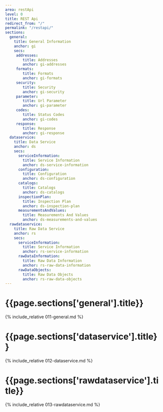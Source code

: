 ```yaml
---
area: restApi
level: 0
title: REST Api
redirect_from: "/"
permalink: "/restapi/"
sections:
  general:
    title: General Information
    anchor: gi
    secs:
     addresses:
        title: Addresses
        anchor: gi-addresses
     formats:
        title: Formats
        anchor: gi-formats
     security:
        title: Security
        anchor: gi-security
     parameter:
        title: Url Parameter
        anchor: gi-parameter
     codes:
        title: Status Codes
        anchor: gi-codes
     response:
        title: Response
        anchor: gi-response
  dataservice:
    title: Data Service
    anchor: ds
    secs:
      serviceInformation:
        title: Service Information
        anchor: ds-service-information
      configuration:
        title: Configuration
        anchor: ds-configuration
      catalogs:
        title: Catalogs
        anchor: ds-catalogs
      inspectionPlan:
        title: Inspection Plan
        anchor: ds-inspection-plan
      measurementsAndValues:
        title: Measurements And Values
        anchor: ds-measurements-and-values
  rawdataservice:
    title: Raw Data Service
    anchor: rs
    secs:
      serviceInformation:
        title: Service Information
        anchor: rs-service-information
      rawDataInformation:
        title: Raw Data Information
        anchor: rs-raw-data-information
      rawDataObjects:
        title: Raw Data Objects
        anchor: rs-raw-data-objects
---
```


<h1 id="{{page.sections['general'].anchor}}">{{page.sections['general'].title}}</h1>

{% include_relative 011-general.md %}

<p class="dottedline" />

<h1 id="{{page.sections['dataservice'].anchor}}">{{page.sections['dataservice'].title}}</h1>

{% include_relative 012-dataservice.md %}

<p class="dottedline" />

<h1 id="{{page.sections['rawdataservice'].anchor}}">{{page.sections['rawdataservice'].title}}</h1>

{% include_relative 013-rawdataservice.md %}
